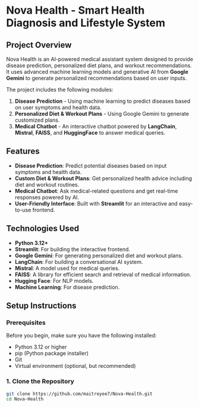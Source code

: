 # Nova Health - Smart Health Diagnosis and Lifestyle System

## Project Overview

Nova Health is an AI-powered medical assistant system designed to provide disease prediction, personalized diet plans, and workout recommendations. It uses advanced machine learning models and generative AI from **Google Gemini** to generate personalized recommendations based on user inputs.

The project includes the following modules:
1. **Disease Prediction** - Using machine learning to predict diseases based on user symptoms and health data.
2. **Personalized Diet & Workout Plans** - Using Google Gemini to generate customized plans.
3. **Medical Chatbot** - An interactive chatbot powered by **LangChain**, **Mistral**, **FAISS**, and **HuggingFace** to answer medical queries.

## Features

- **Disease Prediction**: Predict potential diseases based on input symptoms and health data.
- **Custom Diet & Workout Plans**: Get personalized health advice including diet and workout routines.
- **Medical Chatbot**: Ask medical-related questions and get real-time responses powered by AI.
- **User-Friendly Interface**: Built with **Streamlit** for an interactive and easy-to-use frontend.

## Technologies Used

- **Python 3.12+**
- **Streamlit**: For building the interactive frontend.
- **Google Gemini**: For generating personalized diet and workout plans.
- **LangChain**: For building a conversational AI system.
- **Mistral**: A model used for medical queries.
- **FAISS**: A library for efficient search and retrieval of medical information.
- **Hugging Face**: For NLP models.
- **Machine Learning**: For disease prediction.

## Setup Instructions

### Prerequisites

Before you begin, make sure you have the following installed:
- Python 3.12 or higher
- pip (Python package installer)
- Git
- Virtual environment (optional, but recommended)

### 1. Clone the Repository

```bash
git clone https://github.com/maitreyee7/Nova-Health.git
cd Nova-Health
